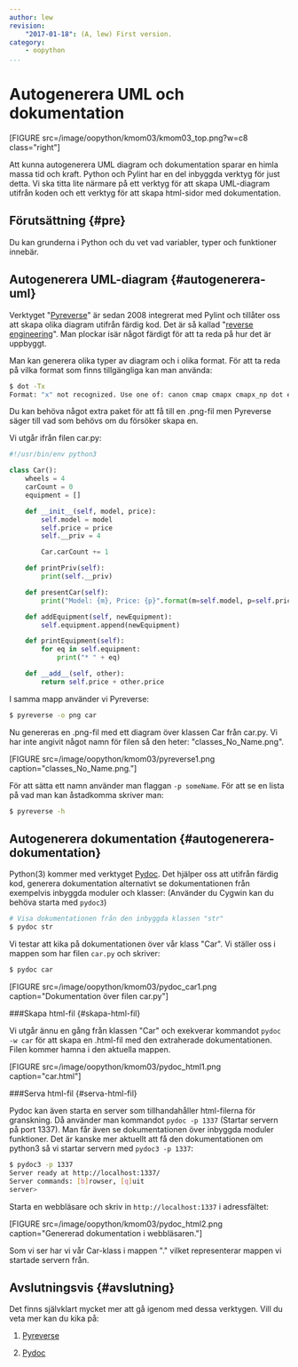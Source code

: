 ```yaml
---
author: lew
revision:
    "2017-01-18": (A, lew) First version.
category:
    - oopython
...
```

Autogenerera UML och dokumentation
===================================

[FIGURE src=/image/oopython/kmom03/kmom03_top.png?w=c8 class="right"]

Att kunna autogenerera UML diagram och dokumentation sparar en himla massa tid och kraft. Python och Pylint har en del inbyggda verktyg för just detta. Vi ska titta lite närmare på ett verktyg för att skapa UML-diagram utifrån koden och ett verktyg för att skapa html-sidor med dokumentation.

<!--more-->



Förutsättning {#pre}
-------------------------------

Du kan grunderna i Python och du vet vad variabler, typer och funktioner innebär.



Autogenerera UML-diagram {#autogenerera-uml}
------------------------------

Verktyget "[Pyreverse](https://www.logilab.org/blogentry/6883)" är sedan 2008 integrerat med Pylint och tillåter oss att skapa olika diagram utifrån färdig kod. Det är så kallad "[reverse engineering](https://sv.wikipedia.org/wiki/Reverse_engineering)". Man plockar isär något färdigt för att ta reda på hur det är uppbyggt.

Man kan generera olika typer av diagram och i olika format. För att ta reda på vilka format som finns tillgängliga kan man använda:

```bash
$ dot -Tx
Format: "x" not recognized. Use one of: canon cmap cmapx cmapx_np dot eps fig gd gd2 gif gv imap imap_np ismap jpe jpeg jpg pdf pic plain plain-ext png pov ps ps2 svg svgz tk vml vmlz vrml wbmp x11 xdot xdot1.2 xdot1.4 xlib
```

Du kan behöva något extra paket för att få till en .png-fil men Pyreverse säger till vad som behövs om du försöker skapa en.  

Vi utgår ifrån filen car.py:

```python
#!/usr/bin/env python3

class Car():
    wheels = 4
    carCount = 0
    equipment = []

    def __init__(self, model, price):
        self.model = model
        self.price = price
        self.__priv = 4

        Car.carCount += 1

    def printPriv(self):
        print(self.__priv)

    def presentCar(self):
        print("Model: {m}, Price: {p}".format(m=self.model, p=self.price))

    def addEquipment(self, newEquipment):
        self.equipment.append(newEquipment)

    def printEquipment(self):
        for eq in self.equipment:
            print("* " + eq)

    def __add__(self, other):
        return self.price + other.price
```

I samma mapp använder vi Pyreverse:

```bash
$ pyreverse -o png car
```

Nu genereras en .png-fil med ett diagram över klassen Car från car.py. Vi har inte angivit något namn för filen så den heter: "classes_No_Name.png".

[FIGURE src=/image/oopython/kmom03/pyreverse1.png caption="classes_No_Name.png."]

För att sätta ett namn använder man flaggan `-p someName`. För att se en lista på vad man kan åstadkomma skriver man:

```bash
$ pyreverse -h
```



Autogenerera dokumentation {#autogenerera-dokumentation}
------------------------------

Python(3) kommer med verktyget [Pydoc](https://docs.python.org/3.0/library/pydoc.html). Det hjälper oss att utifrån färdig kod, generera dokumentation alternativt se dokumentationen från exempelvis inbyggda moduler och klasser:
(Använder du Cygwin kan du behöva starta med `pydoc3`)
```bash
# Visa dokumentationen från den inbyggda klassen "str"
$ pydoc str
```

Vi testar att kika på dokumentationen över vår klass "Car". Vi ställer oss i mappen som har filen `car.py` och skriver:

```bash
$ pydoc car
```

[FIGURE src=/image/oopython/kmom03/pydoc_car1.png caption="Dokumentation över filen car.py"]



###Skapa html-fil {#skapa-html-fil}

Vi utgår ännu en gång från klassen "Car" och exekverar kommandot `pydoc -w car` för att skapa en .html-fil med den extraherade dokumentationen. Filen kommer hamna i den aktuella mappen.

[FIGURE src=/image/oopython/kmom03/pydoc_html1.png caption="car.html"]



###Serva html-fil {#serva-html-fil}

Pydoc kan även starta en server som tillhandahåller html-filerna för granskning. Då använder man kommandot `pydoc -p 1337` (Startar servern på port 1337). Man får även se dokumentationen över inbyggda moduler funktioner. Det är kanske mer aktuellt att få den dokumentationen om python3 så vi startar servern med `pydoc3 -p 1337`:  

```bash
$ pydoc3 -p 1337
Server ready at http://localhost:1337/
Server commands: [b]rowser, [q]uit
server>
```

Starta en webbläsare och skriv in `http://localhost:1337` i adressfältet:

[FIGURE src=/image/oopython/kmom03/pydoc_html2.png caption="Genererad dokumentation i webbläsaren."]

Som vi ser har vi vår Car-klass i mappen "." vilket representerar mappen vi startade servern från.



Avslutningsvis {#avslutning}
------------------------------

Det finns självklart mycket mer att gå igenom med dessa verktygen. Vill du veta mer kan du kika på:  

1. [Pyreverse](https://www.logilab.org/blogentry/6883)  

2. [Pydoc](https://docs.python.org/3.0/library/pydoc.html)  
